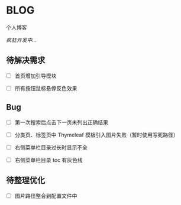 # BLOG
个人博客

*疯狂开发中...*


## 待解决需求

- [ ] 首页增加引导模块
- [ ] 所有按钮鼠标悬停反色效果


## Bug

- [ ] 第一次搜索后点击下一页未列出正确结果
- [ ] 分类页、标签页中 Thymeleaf 模板引入图片失败（暂时使用写死路径）
- [ ] 右侧菜单栏目录过长时显示不全
- [ ] 右侧菜单栏目录 toc 有灰色线


## 待整理优化

- [ ] 图片路径整合到配置文件中